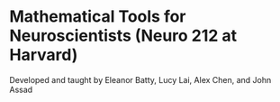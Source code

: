 
# Mathematical Tools for Neuroscientists (Neuro 212 at Harvard)

Developed and taught by Eleanor Batty, Lucy Lai, Alex Chen, and John Assad
